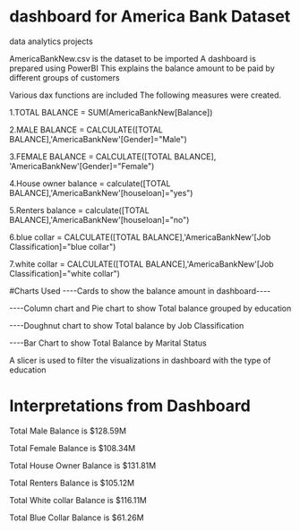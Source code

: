 # dashboard for America Bank Dataset
data analytics projects 

AmericaBankNew.csv is the dataset to be imported
A dashboard is prepared using PowerBI 
This explains the balance amount to be paid by different groups of customers 

Various dax functions are included
The following measures were created.

1.TOTAL BALANCE = SUM(AmericaBankNew[Balance])

2.MALE BALANCE = CALCULATE([TOTAL BALANCE],'AmericaBankNew'[Gender]="Male")

3.FEMALE BALANCE = CALCULATE([TOTAL BALANCE], 'AmericaBankNew'[Gender]="Female")

4.House owner balance = calculate([TOTAL BALANCE],'AmericaBankNew'[houseloan]="yes")

5.Renters balance = calculate([TOTAL BALANCE],'AmericaBankNew'[houseloan]="no")

6.blue collar = CALCULATE([TOTAL BALANCE],'AmericaBankNew'[Job Classification]="blue collar")

7.white collar = CALCULATE([TOTAL BALANCE],'AmericaBankNew'[Job Classification]="white collar")

#Charts Used
----Cards to show the balance amount in dashboard----

----Column chart and Pie chart to show Total balance grouped by education

----Doughnut chart to show Total balance by Job Classification

----Bar Chart to show Total Balance by Marital Status

A slicer is used to filter the visualizations in dashboard with the type of education

# Interpretations from Dashboard


Total Male Balance is $128.59M

Total Female Balance is $108.34M

Total House Owner Balance is $131.81M

Total Renters Balance is $105.12M

Total White collar Balance is $116.11M

Total Blue Collar Balance is $61.26M
